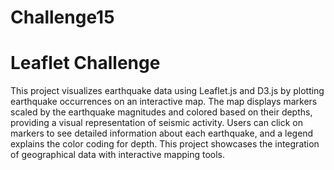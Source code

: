 # Challenge15
# Leaflet Challenge

This project visualizes earthquake data using Leaflet.js and D3.js by plotting earthquake occurrences on an interactive map. The map displays markers scaled by the earthquake magnitudes and colored based on their depths, providing a visual representation of seismic activity. Users can click on markers to see detailed information about each earthquake, and a legend explains the color coding for depth. This project showcases the integration of geographical data with interactive mapping tools.
